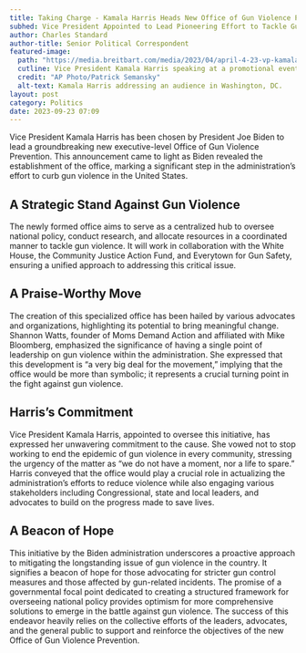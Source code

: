```yaml
---
title: Taking Charge - Kamala Harris Heads New Office of Gun Violence Prevention
subhed: Vice President Appointed to Lead Pioneering Effort to Tackle Gun Violence Across the Nation
author: Charles Standard
author-title: Senior Political Correspondent
featured-image: 
  path: "https://media.breitbart.com/media/2023/04/april-4-23-vp-kamala-harris-white-house-ap-640x480.jpg"
  cutline: Vice President Kamala Harris speaking at a promotional event.
  credit: "AP Photo/Patrick Semansky"
  alt-text: Kamala Harris addressing an audience in Washington, DC.
layout: post
category: Politics
date: 2023-09-23 07:09
---
```


Vice President Kamala Harris has been chosen by President Joe Biden to lead a groundbreaking new executive-level Office of Gun Violence Prevention. This announcement came to light as Biden revealed the establishment of the office, marking a significant step in the administration’s effort to curb gun violence in the United States.

## A Strategic Stand Against Gun Violence
The newly formed office aims to serve as a centralized hub to oversee national policy, conduct research, and allocate resources in a coordinated manner to tackle gun violence. It will work in collaboration with the White House, the Community Justice Action Fund, and Everytown for Gun Safety, ensuring a unified approach to addressing this critical issue.

## A Praise-Worthy Move
The creation of this specialized office has been hailed by various advocates and organizations, highlighting its potential to bring meaningful change. Shannon Watts, founder of Moms Demand Action and affiliated with Mike Bloomberg, emphasized the significance of having a single point of leadership on gun violence within the administration. She expressed that this development is “a very big deal for the movement,” implying that the office would be more than symbolic; it represents a crucial turning point in the fight against gun violence.

## Harris’s Commitment
Vice President Kamala Harris, appointed to oversee this initiative, has expressed her unwavering commitment to the cause. She vowed not to stop working to end the epidemic of gun violence in every community, stressing the urgency of the matter as “we do not have a moment, nor a life to spare.” Harris conveyed that the office would play a crucial role in actualizing the administration’s efforts to reduce violence while also engaging various stakeholders including Congressional, state and local leaders, and advocates to build on the progress made to save lives.

## A Beacon of Hope
This initiative by the Biden administration underscores a proactive approach to mitigating the longstanding issue of gun violence in the country. It signifies a beacon of hope for those advocating for stricter gun control measures and those affected by gun-related incidents. The promise of a governmental focal point dedicated to creating a structured framework for overseeing national policy provides optimism for more comprehensive solutions to emerge in the battle against gun violence. The success of this endeavor heavily relies on the collective efforts of the leaders, advocates, and the general public to support and reinforce the objectives of the new Office of Gun Violence Prevention.
